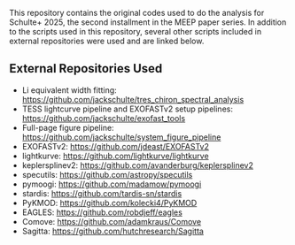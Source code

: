 This repository contains the original codes used to do the analysis for Schulte+ 2025, the second installment in the MEEP paper series. In addition to the scripts used in this repository, several other scripts included in external repositories were used and are linked below.

## External Repositories Used
- Li equivalent width fitting: https://github.com/jackschulte/tres_chiron_spectral_analysis
- TESS lightcurve pipeline and EXOFASTv2 setup pipelines: https://github.com/jackschulte/exofast_tools
- Full-page figure pipeline: https://github.com/jackschulte/system_figure_pipeline
- EXOFASTv2: https://github.com/jdeast/EXOFASTv2
- lightkurve: https://github.com/lightkurve/lightkurve
- keplersplinev2: https://github.com/avanderburg/keplersplinev2
- specutils: https://github.com/astropy/specutils
- pymoogi: https://github.com/madamow/pymoogi
- stardis: https://github.com/tardis-sn/stardis
- PyKMOD: https://github.com/kolecki4/PyKMOD
- EAGLES: https://github.com/robdjeff/eagles
- Comove: https://github.com/adamkraus/Comove
- Sagitta: https://github.com/hutchresearch/Sagitta

